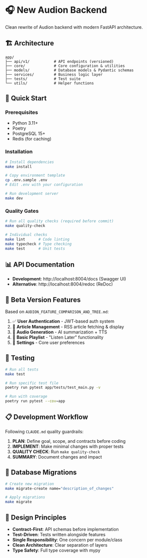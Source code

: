 # 🎧 New Audion Backend

Clean rewrite of Audion backend with modern FastAPI architecture.

## 🏗️ Architecture

```
app/
├── api/v1/           # API endpoints (versioned)
├── core/             # Core configuration & utilities
├── models/           # Database models & Pydantic schemas
├── services/         # Business logic layer
├── tests/            # Test suite
└── utils/            # Helper functions
```

## 🚀 Quick Start

### Prerequisites
- Python 3.11+
- Poetry
- PostgreSQL 15+
- Redis (for caching)

### Installation
```bash
# Install dependencies
make install

# Copy environment template
cp .env.sample .env
# Edit .env with your configuration

# Run development server
make dev
```

### Quality Gates
```bash
# Run all quality checks (required before commit)
make quality-check

# Individual checks
make lint      # Code linting
make typecheck # Type checking
make test      # Unit tests
```

## 📊 API Documentation

- **Development**: http://localhost:8004/docs (Swagger UI)
- **Alternative**: http://localhost:8004/redoc (ReDoc)

## 🎯 Beta Version Features

Based on `AUDION_FEATURE_COMPARISON_AND_TREE.md`:

1. ✅ **User Authentication** - JWT-based auth system
2. 🔄 **Article Management** - RSS article fetching & display  
3. 🔄 **Audio Generation** - AI summarization + TTS
4. 🔄 **Basic Playlist** - "Listen Later" functionality
5. 🔄 **Settings** - Core user preferences

## 🧪 Testing

```bash
# Run all tests
make test

# Run specific test file
poetry run pytest app/tests/test_main.py -v

# Run with coverage
poetry run pytest --cov=app
```

## 📋 Development Workflow

Following `CLAUDE.md` quality guardrails:

1. **PLAN**: Define goal, scope, and contracts before coding
2. **IMPLEMENT**: Make minimal changes with proper tests
3. **QUALITY CHECK**: Run `make quality-check` 
4. **SUMMARY**: Document changes and impact

## 🔄 Database Migrations

```bash
# Create new migration
make migrate-create name="description_of_changes"

# Apply migrations
make migrate
```

## 🌟 Design Principles

- **Contract-First**: API schemas before implementation
- **Test-Driven**: Tests written alongside features
- **Single Responsibility**: One concern per module/class
- **Clean Architecture**: Clear separation of layers
- **Type Safety**: Full type coverage with mypy